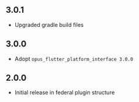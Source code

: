 ## 3.0.1
* Upgraded gradle build files

## 3.0.0
* Adopt `opus_flutter_platform_interface 3.0.0`

## 2.0.0
* Initial release in federal plugin structure